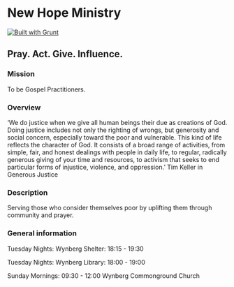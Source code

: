 # New Hope Ministry

[![Built with Grunt](https://cdn.gruntjs.com/builtwith.png)](http://gruntjs.com/)

## Pray. Act. Give. Influence.

### Mission

To be Gospel Practitioners.

### Overview

‘We do justice when we give all human beings their due as creations of God. Doing justice includes not only the righting of wrongs, but generosity and social concern, especially toward the poor and vulnerable. This kind of life reflects the character of God. It consists of a broad range of activities, from simple, fair, and honest dealings with people in daily life, to regular, radically generous giving of your time and resources, to activism that seeks to end particular forms of injustice, violence, and oppression.’ Tim Keller in Generous Justice

### Description

Serving those who consider themselves poor by uplifting them through community and prayer.

### General information

Tuesday Nights: Wynberg Shelter: 18:15 - 19:30

Tuesday Nights: Wynberg Library: 18:00 - 19:00

Sunday Mornings: 09:30 - 12:00 Wynberg Commonground Church
